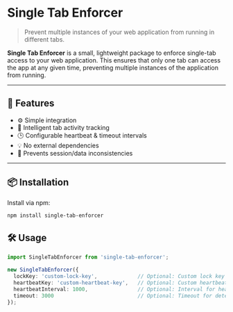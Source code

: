 # Single Tab Enforcer

> Prevent multiple instances of your web application from running in different tabs.

**Single Tab Enforcer** is a small, lightweight package to enforce single-tab access to your web application. This ensures that only one tab can access the app at any given time, preventing multiple instances of the application from running.

---

## 🚀 Features

- ⚙️ Simple integration
- 🧠 Intelligent tab activity tracking
- 🕒 Configurable heartbeat & timeout intervals
- 💡 No external dependencies
- 🔐 Prevents session/data inconsistencies

---

## 📦 Installation

Install via npm:

```bash
npm install single-tab-enforcer
```

## 🛠️ Usage

```ts
import SingleTabEnforcer from 'single-tab-enforcer';

new SingleTabEnforcer({
  lockKey: 'custom-lock-key',             // Optional: Custom lock key (default: 'app-tab-lock')
  heartbeatKey: 'custom-heartbeat-key',   // Optional: Custom heartbeat key (default: 'app-tab-heartbeat')
  heartbeatInterval: 1000,                // Optional: Interval for heartbeat in milliseconds (default: 1000)
  timeout: 3000                           // Optional: Timeout for detecting tab inactivity in milliseconds (default: 3000)
});
```